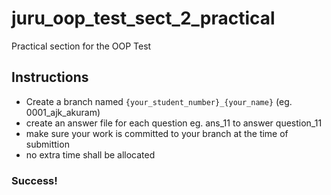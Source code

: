 # juru_oop_test_sect_2_practical
Practical section for the OOP Test

## Instructions
- Create a branch named `{your_student_number}_{your_name}` (eg. 0001_ajk_akuram)
- create an answer file for each question eg. ans_11 to answer question_11
- make sure your work is committed to your branch at the time of submittion
- no extra time shall be allocated

### Success!
